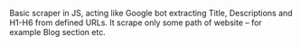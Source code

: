 Basic scraper in JS, acting like Google bot extracting Title, Descriptions and H1-H6 from defined URLs.
It scrape only some path of website – for example Blog section etc.
